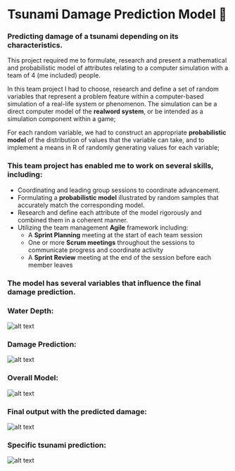 # Tsunami Damage Prediction Model 🌊
### Predicting damage of a tsunami depending on its characteristics.
This project required me to formulate, research and present a mathematical and probabilistic model of attributes relating to a computer simulation with a team of 4 (me included) people.

In this team project I had to choose, research and define a set of random variables that represent a problem feature within a computer-based simulation of a real-life system or phenomenon. The simulation can be a direct computer model of the **realword system**, or be intended as a simulation component within a game;

For each random variable, we had to construct an appropriate **probabilistic model** of the distribution of values that the variable can take, and to implement a means in
R of randomly generating values for each variable;

### This team project has enabled me to work on several skills, including:
- Coordinating and leading group sessions to coordinate advancement.
- Formulating a **probabilistic model** illustrated by random samples that accurately match the corresponding model.
- Research and define each attribute of the model rigorously and combined them in a coherent manner.
- Utilizing the team management **Agile** framework including:
  - A **Sprint Planning** meeting at the start of each team session
  - One or more **Scrum meetings** throughout the sessions to communicate progress and coordinate activity
  - A **Sprint Review** meeting at the end of the session before each member leaves

### The model has several variables that influence the final damage prediction.
### Water Depth:
![alt text](https://abload.de/img/waterdepthrzjqg.png)

### Damage Prediction:
![alt text](https://abload.de/img/predictingdamage5ljg9.png)

### Overall Model:
![alt text](https://abload.de/img/overall_modelvskkl.png)

### Final output with the predicted damage:
![alt text](https://abload.de/img/rgnoutputcgk89.png)

### Specific tsunami prediction:
![alt text](https://abload.de/img/extramgkgh.png)


